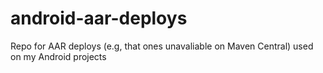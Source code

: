 android-aar-deploys
===================

Repo for AAR deploys (e.g, that ones unavaliable on Maven Central) used on my Android projects 
